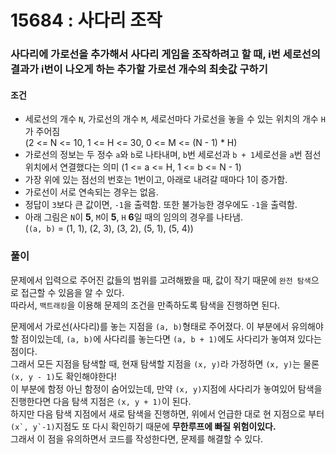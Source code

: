 # 15684 : 사다리 조작
### 사다리에 가로선을 추가해서 사다리 게임을 조작하려고 할 때, i번 세로선의 결과가 i번이 나오게 하는 추가할 가로선 개수의 최솟값 구하기
#### 조건
- 세로선의 개수 ```N```, 가로선의 개수 ```M```, 세로선마다 가로선을 놓을 수 있는 위치의 개수 ```H```가 주어짐  
  (2 <= N <= 10, 1 <= H <= 30, 0 <= M <= (N - 1) * H)
- 가로선의 정보는 두 정수 ```a```와 ```b```로 나타내며, ```b```번 세로선과 ```b + 1```세로선을 ```a```번 점선 위치에서 연결했다는 의미
  (1 <= a <= H, 1 <= b <= N - 1)
- 가장 위에 있는 점선의 번호는 1번이고, 아래로 내려갈 때마다 1이 증가함.
- 가로선이 서로 연속되는 경우는 없음.
- 정답이 ```3```보다 큰 값이면, ```-1```을 출력함. 또한 불가능한 경우에도 ```-1```을 출력함.
- 아래 그림은 ```N```이 **5**, ```M```이 **5**, ```H``` **6**일 때의 임의의 경우를 나타냄.  
  (```(a, b)``` = (1, 1), (2, 3), (3, 2), (5, 1), (5, 4))
### 풀이
문제에서 입력으로 주어진 값들의 범위를 고려해봤을 때, 값이 작기 때문에 ```완전 탐색```으로 접근할 수 있음을 알 수 있다.  
따라서, ```백트래킹```을 이용해 문제의 조건을 만족하도록 탐색을 진행하면 된다.  

문제에서 가로선(사다리)를 놓는 지점을 ```(a, b)```형태로 주어졌다. 이 부분에서 유의해야할 점이있는데, ```(a, b)```에 사다리를 놓는다면 ```(a, b + 1)```에도 사다리가 놓여져 있다는 점이다.  
그래서 모든 지점을 탐색할 때, 현재 탐색할 지점을 ```(x, y)```라 가정하면 ```(x, y)```는 물론 ```(x, y - 1)```도 확인해야한다!  
이 부분에 함정 아닌 함정이 숨어있는데, 만약 ```(x, y)```지점에 사다리가 놓여있어 탐색을 진행한다면 다음 탐색 지점은 ```(x, y + 1)```이 된다.   
하지만 다음 탐색 지점에서 새로 탐색을 진행하면, 위에서 언급한 대로 현 지점으로 부터 ```(x`, y`-1)```지점도 또 다시 확인하기 때문에 **무한루프에 빠질 위험이있다.**  
그래서 이 점을 유의하면서 코드를 작성한다면, 문제를 해결할 수 있다.
